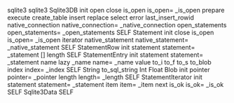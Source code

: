 sqlite3
	sqlite3
		Sqlite3DB
			init
			open
			close
			is_open
			is_open=
			_is_open
			prepare
			execute
			create_table
			insert
			replace
			select
			error
			last_insert_rowid
			native_connection
			native_connection=
			_native_connection
			open_statements
			open_statements=
			_open_statements
			SELF
		Statement
			init
			close
			is_open
			is_open=
			_is_open
			iterator
			native_statement
			native_statement=
			_native_statement
			SELF
		StatementRow
			init
			statement
			statement=
			_statement
			[]
			length
			SELF
		StatementEntry
			init
			statement
			statement=
			_statement
			name
			lazy _name
			name=
			_name
			value
			to_i
			to_f
			to_s
			to_blob
			index
			index=
			_index
			SELF
		String
			to_sql_string
		Int
		Float
		Blob
			init
			pointer
			pointer=
			_pointer
			length
			length=
			_length
			SELF
		StatementIterator
			init
			statement
			statement=
			_statement
			item
			item=
			_item
			next
			is_ok
			is_ok=
			_is_ok
			SELF
		Sqlite3Data
			SELF